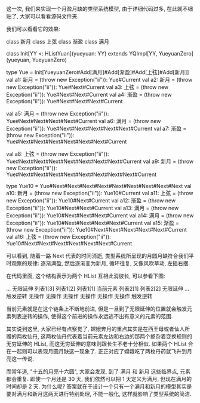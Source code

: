 这一次, 我们来实现一个月盈月缺的类型系统模型, 由于详细代码过多, 在此就不细贴了, 大家可以看看源码文件夹.

我们可以看看它的效果:

class 新月
class 上弦
class 渐盈
class 满月

class Init[YY <: HListYuan](yueyuan: YY) extends YQImpl[YY, YueyuanZero](yueyuan, YueyuanZero)

type Yue = Init[YueyuanZero#Add[满月]#Add[渐盈]#Add[上弦]#Add[新月]]
val a1: 新月 = (throw new Exception("ii")): Yue#Current
val a2: 新月 = (throw new Exception("ii")): Yue#Next#Current
val a3: 上弦 = (throw new Exception("ii")): Yue#Next#Next#Current
val a4: 渐盈 = (throw new Exception("ii")): Yue#Next#Next#Next#Current

val a5: 满月 = (throw new Exception("ii")): Yue#Next#Next#Next#Next#Current
val a6: 满月 = (throw new Exception("ii")): Yue#Next#Next#Next#Next#Next#Current
val a7: 渐盈 = (throw new Exception("ii")): Yue#Next#Next#Next#Next#Next#Next#Current

val a8: 上弦 = (throw new Exception("ii")): Yue#Next#Next#Next#Next#Next#Next#Next#Current
val a9: 新月 = (throw new Exception("ii")): Yue#Next#Next#Next#Next#Next#Next#Next#Next#Current

type Yue10 = Yue#Next#Next#Next#Next#Next#Next#Next#Next#Next
val a10: 新月 = (throw new Exception("ii")): Yue10#Current
val a11: 上弦 = (throw new Exception("ii")): Yue10#Next#Current
val a12: 渐盈 = (throw new Exception("ii")): Yue10#Next#Next#Current
val a13: 满月 = (throw new Exception("ii")): Yue10#Next#Next#Next#Current
val a14: 满月 = (throw new Exception("ii")): Yue10#Next#Next#Next#Next#Current
val a15: 渐盈 = (throw new Exception("ii")): Yue10#Next#Next#Next#Next#Next#Current
val a16: 上弦 = (throw new Exception("ii")): Yue10#Next#Next#Next#Next#Next#Next#Current

可以看到, 随着一路 Next 代表的时间消逝, 类型系统所呈现的月圆月缺符合我们平时观察的规律: 逐渐满盈, 然后逐渐变为新月, 循环往复, 又像风吹草动, 左摇右摆.

在代码里面, 这个结构表示为两个 HList 互相此消彼长, 可以参看下图:

... 无限延伸 列表1[3] 列表1[2] 列表1[1] 当前元素  列表2[1]  列表2[2] 无限延伸 ...
    触发逆转 无操作   无操作    无操作    无操作   无操作    无操作   触发逆转

当前元素就是在这个链条上不断地前进, 但是一旦到了无限延伸的位置就会触发元素列表逆转的操作, 使得这个前进的操作永远逃不出有意义的元素的范围.

其实说到这里, 大家已经有点察觉了, 嫦娥奔月的重点其实是在西王母或者仙人所赠的两枚仙丹, 这两枚仙丹代表着当前元素左边和右边的那两个掺杂着变换规则的无穷延伸的 HList, 而这无穷延伸的意味则跟长生不老十分相似. 如果两个 HList 合在一起则可以表现月圆月缺这一现象了. 正正对应了嫦娥吃了两枚丹药就飞升到月亮这一传说.

而常年道, "十五的月亮十六圆", 大家会发现, 到了 满月 和 新月 这些临界点, 元素都会重复. 即使一个月还是 30 天, 我们依然可以把 1 天定义为满月, 但现在满月的时间却是 2 天. 为什么呢? 答案就在于设计一个只有一个满月和新月的模型其实是要对满月和新月这两天进行特别处理, 不能一般化, 这样就影响了类型系统的简洁.